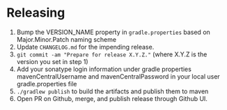 Releasing
========

1. Bump the VERSION_NAME property in `gradle.properties` based on Major.Minor.Patch naming scheme
2. Update `CHANGELOG.md` for the impending release.
3. `git commit -am "Prepare for release X.Y.Z."` (where X.Y.Z is the version you set in step 1)
4. Add your sonatype login information under gradle properties mavenCentralUsername and mavenCentralPassword in your local user gradle.properties file
5. `./gradlew publish` to build the artifacts and publish them to maven
7. Open PR on Github, merge, and publish release through Github UI.